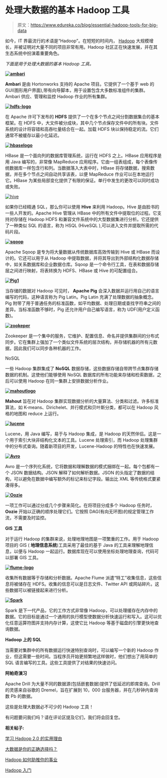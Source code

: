 # 处理大数据的基本 Hadoop 工具

> 原文：<https://www.edureka.co/blog/essential-hadoop-tools-for-big-data>

如今，IT 界最流行的术语是“Hadoop”。在短短的时间内， [Hadoop](https://www.edureka.co/blog/business-applications-of-hadoop/) 大规模增长，并被证明对大量不同的项目非常有用。Hadoop 社区正在快速发展，并在其生态系统中扮演着重要角色。

*下面是用于处理大数据的基本 Hadoop 工具。*

**[![ambari](img/e8deb364cd175fe1a93acc54c874a141.png) ](https://www.edureka.co/blog/wp-content/uploads/2014/01/ambari.jpg)** 

**Ambari** 是由 Hortonworks 支持的 Apache 项目。它提供了一个基于 web 的 GUI(图形用户界面),带有向导脚本，用于设置包含大多数标准组件的集群。Ambari 供应、管理和监控 Hadoop 作业的所有集群。

**[![hdfs-logo](img/d97ee19c7da7b3de8c1c230d0d62b3eb.png)](https://www.edureka.co/blog/wp-content/uploads/2014/01/hdfs-logo.jpg)**

在 Apache 许可下发布的 **HDFS** 提供了一个在多个节点之间分割数据集合的基本框架。在 HDFS 中，大文件被分成块，其中几个节点保存文件中的所有块。文件系统的设计将容错和高吞吐量结合在一起。加载 HDFS 块以保持稳定的流。它们通常不被缓存以最小化延迟。

**[![hbaselogo](img/e2603d3a35385ee0b899640063ec97b6.png)](https://www.edureka.co/blog/wp-content/uploads/2014/01/hbaselogo.jpg)**

HBase 是一个面向列的数据库管理系统，运行在 HDFS 之上。HBase 应用程序是用 Java 编写的，非常像 MapReduce 应用程序。它由一组表组成，每个表像传统数据库一样包含行和列。当数据落入大表中时，HBase 将存储数据，搜索数据，并在多个节点之间自动共享该表，以便 MapReduce 作业可以在本地运行它。HBase 为某些局部变化提供了有限的保证。单行中发生的更改可以同时成功或失败。

[![hive](img/e58187febff094e891593b57c0766881.png)](https://www.edureka.co/blog/wp-content/uploads/2014/01/hive.png)

如果你已经精通 SQL，那么你可以使用 **Hive** 来利用 Hadoop。Hive 是由脸书的一些人开发的。Apache Hive 管理从 HBase 中的所有文件中提取位的过程。它支持对存储在 Hadoop HDFS 和兼容文件系统中的大型数据集进行分析。它还提供了一种类似 SQL 的语言，称为 HSQL (HiveSQL ),可以进入文件并提取所需的代码片段。

**[![sqoop](img/9030d539093d8e6ad5e0083cfa36368a.png)](https://www.edureka.co/blog/wp-content/uploads/2014/01/sqoop.jpg)**

Apache Sqoop 是专为将大量数据从传统数据库高效传输到 Hive 或 HBase 而设计的。它还可以用于从 Hadoop 中提取数据，并将其导出到外部结构化数据存储中，如关系数据库和企业数据仓库。Sqoop 是一个命令行工具，在表和数据存储层之间进行映射，将表转换为 HDFS、HBase 或 Hive 的可配置组合。

**[![Pig1](img/0476ea48f3fd8daae2a3df50d9e36d87.png)](https://www.edureka.co/blog/wp-content/uploads/2014/01/Pig1.png)**

当存储的数据对 Hadoop 可见时， **Apache Pig** 会深入数据并运行用自己的语言编写的代码，这种语言称为 Pig Latin。Pig Latin 充满了处理数据的抽象概念。Pig 附带了用于普通任务的标准函数，如平均数据、处理日期或查找字符串之间的差异。当标准函数不够时，Pig 还允许用户自己编写语言，称为 UDF(用户定义函数)。

**[![zookeper](img/1e44ea58b80210e4cd9eb05226e269a5.png)](https://www.edureka.co/blog/wp-content/uploads/2014/01/zookeper.jpg)**

Zookeeper 是一个集中的服务，它维护、配置信息、命名并提供集群间的分布式同步。它在集群上强加了一个类似文件系统的层次结构，并存储机器的所有元数据，因此我们可以同步各种机器的工作。

NoSQL

一些 Hadoop 集群集成了 **NoSQL** 数据存储，这些数据存储自带跨节点集群存储数据的机制。这使他们能够使用 NoSQL 数据库的所有功能来存储和检索数据，之后可以使用 Hadoop 在同一集群上安排数据分析作业。

**[![mahoutlogo](img/fb1401fb8a2ba45a0f8dbc9a8b6cd5bc.png)](https://www.edureka.co/blog/wp-content/uploads/2014/01/mahoutlogo.jpg)**

**Mahout** 旨在对 Hadoop 集群实现数据分析的大量算法、分类和过滤。许多标准算法，如 K-means、Dirichelet、并行模式和贝叶斯分类，都可以在 Hadoop 风格的地图和 reduce 上运行。

**[![lucene](img/5f99796fb6257806a8d57fd7b517f783.png)](https://www.edureka.co/blog/wp-content/uploads/2014/01/lucene.jpg)**

Lucene，用 Java 编写，易于与 Hadoop 集成，是 Hadoop 的天然伴侣。这是一个用于索引大块非结构化文本的工具。Lucene 处理索引，而 Hadoop 处理集群中的分布式查询。随着新项目的开发，Lucene-Hadoop 的特性也在快速发展。

**[![Avro](img/e5c97746b76b9aac8b377e2c921a9b60.png)](https://www.edureka.co/blog/wp-content/uploads/2014/01/Avro.jpg)**

Avro 是一个序列化系统，它将数据和理解数据的模式捆绑在一起。每个包都有一个 JSON 数据结构。JSON 解释了如何解析数据。JSON 的头指定了数据的结构，可以避免在数据中编写额外的标记来标记字段。输出比 XML 等传统格式要紧凑得多。

**[![Oozie](img/71d2d9153289d17b9265b590b40cd032.png)](https://www.edureka.co/blog/wp-content/uploads/2014/01/Oozie.jpg)**

一项工作可以通过分成几个步骤来简化。在将项目分成多个 Hadoop 任务时， **Oozie** 开始以正确的顺序处理它们。它按照 DAG(有向无环图)的规定管理工作流，不需要及时监控。

**GIS 工具**

对于运行 Hadoop 的集群来说，处理地理地图是一项繁重的工作。用于 Hadoop 项目的 GIS ( **地理信息系统**)工具采用了最佳的基于 Java 的工具来理解地理信息，以便与 Hadoop 一起运行。数据库现在可以使用坐标处理地理查询，代码可以部署 GIS 工具。

**[![flume-logo](img/e090132b9447b8629cac6c390b8afdba.png)](https://www.edureka.co/blog/wp-content/uploads/2014/01/flume-logo.png)**

收集所有数据等于存储和分析数据。Apache Flume 派遣“特工”收集信息，这些信息将被储存在 HDFS。收集的信息可以是日志文件、Twitter API 或网站碎片。这些数据可以被链接起来进行分析。

**[![Spark](img/d0b57162af77c1fcb8c3770de6c815a2.png)](https://www.edureka.co/blog/wp-content/uploads/2014/01/Spark.jpg)**

Spark 是下一代产品，它的工作方式非常像 Hadoop，可以处理缓存在内存中的数据。它的目标是通过一个通用的执行模型使数据分析快速运行和写入。这可以优化任意运算符图并支持内存计算，这使它比 Hadoop 等基于磁盘的引擎更快地查询数据。

**Hadoop 上的 SQL**

当需要对集群中的所有数据运行快速特别查询时，可以编写一个新的 Hadoop 作业，但这需要一些时间。当程序员开始更频繁地这样做时，他们想出了用简单的 SQL 语言编写的工具。这些工具提供了对结果的快速访问。

**阿帕奇演习**

Apache Drill 为大量不同的数据源(包括嵌套数据)提供了低延迟的即席查询。Drill 的灵感来自谷歌的 Dremel，旨在扩展到 10，000 台服务器，并在几秒钟内查询数 Pb 的数据。

这些是处理大数据必不可少的 Hadoop 工具！

有问题要问我们吗？请在评论区提及它们，我们将会回复您。

**相关帖子:**

[学习 Hadoop 2.0 的实用理由](https://www.edureka.co/blog/4-practical-reasons-to-upgrade-to-hadoop-2 "4 Practical Reasons to Learn Hadoop 2.0")

[大数据是你的正确选择吗？](https://www.edureka.co/blog/is-big-data-the-right-move/ "Is Big Data the Right Move for You")

[Hadoop 如何助推你的事业](https://www.edureka.co/blog/5-reasons-to-learn-hadoop "5 Reasons to Learn Hadoop")

[Hadoop 入门](https://www.edureka.co/big-data-and-hadoop)